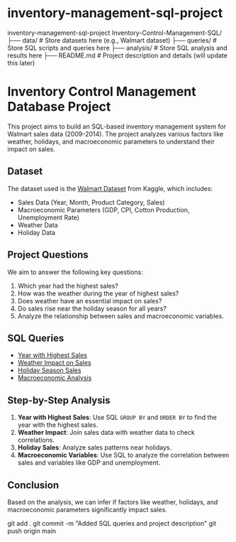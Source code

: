 # inventory-management-sql-project
inventory-management-sql-project
Inventory-Control-Management-SQL/
├── data/           # Store datasets here (e.g., Walmart dataset)
├── queries/        # Store SQL scripts and queries here
├── analysis/       # Store SQL analysis and results here
├── README.md       # Project description and details (will update this later)
# Inventory Control Management Database Project

This project aims to build an SQL-based inventory management system for Walmart sales data (2009-2014). The project analyzes various factors like weather, holidays, and macroeconomic parameters to understand their impact on sales.

## Dataset
The dataset used is the [Walmart Dataset](https://www.kaggle.com/datasets) from Kaggle, which includes:
- Sales Data (Year, Month, Product Category, Sales)
- Macroeconomic Parameters (GDP, CPI, Cotton Production, Unemployment Rate)
- Weather Data
- Holiday Data

## Project Questions
We aim to answer the following key questions:
1. Which year had the highest sales?
2. How was the weather during the year of highest sales?
3. Does weather have an essential impact on sales?
4. Do sales rise near the holiday season for all years?
5. Analyze the relationship between sales and macroeconomic variables.

## SQL Queries
- [Year with Highest Sales](queries/year-highest-sales.sql)
- [Weather Impact on Sales](queries/weather-impact.sql)
- [Holiday Season Sales](queries/holiday-season-sales.sql)
- [Macroeconomic Analysis](queries/macroeconomic-analysis.sql)

## Step-by-Step Analysis
1. **Year with Highest Sales**: Use SQL `GROUP BY` and `ORDER BY` to find the year with the highest sales.
2. **Weather Impact**: Join sales data with weather data to check correlations.
3. **Holiday Sales**: Analyze sales patterns near holidays.
4. **Macroeconomic Variables**: Use SQL to analyze the correlation between sales and variables like GDP and unemployment.

## Conclusion
Based on the analysis, we can infer if factors like weather, holidays, and macroeconomic parameters significantly impact sales.

git add .
git commit -m "Added SQL queries and project description"
git push origin main



